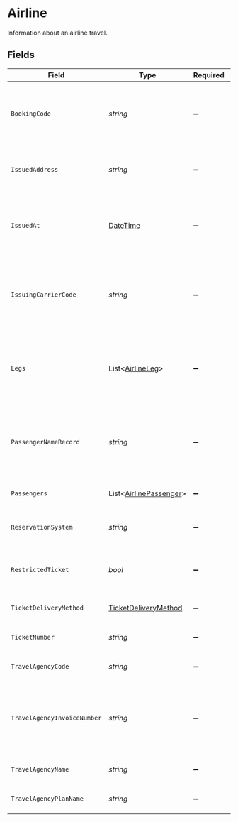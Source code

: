 # Airline

Information about an airline travel.


## Fields

| Field                                                                                 | Type                                                                                  | Required                                                                              | Description                                                                           | Example                                                                               |
| ------------------------------------------------------------------------------------- | ------------------------------------------------------------------------------------- | ------------------------------------------------------------------------------------- | ------------------------------------------------------------------------------------- | ------------------------------------------------------------------------------------- |
| `BookingCode`                                                                         | *string*                                                                              | :heavy_minus_sign:                                                                    | The unique identifier of the reservation in the global distribution system.           | X36Q9C                                                                                |
| `IssuedAddress`                                                                       | *string*                                                                              | :heavy_minus_sign:                                                                    | The address of the place/agency that issued the ticket.                               | 123 Broadway, New York                                                                |
| `IssuedAt`                                                                            | [DateTime](https://learn.microsoft.com/en-us/dotnet/api/system.datetime?view=net-5.0) | :heavy_minus_sign:                                                                    | The date that the ticket was last issued in the airline reservation system.           | 2013-07-16T19:23:00.000+00:00                                                         |
| `IssuingCarrierCode`                                                                  | *string*                                                                              | :heavy_minus_sign:                                                                    | For airline aggregators, two-character IATA code of the airline issuing the ticket.   | A3                                                                                    |
| `Legs`                                                                                | List<[AirlineLeg](../../Models/Components/AirlineLeg.md)>                             | :heavy_minus_sign:                                                                    | An array of separate trip segments. Each leg contains detailed itinerary information. |                                                                                       |
| `PassengerNameRecord`                                                                 | *string*                                                                              | :heavy_minus_sign:                                                                    | The Passenger Name Record (PNR) in the airline reservation system.                    | JOHN L                                                                                |
| `Passengers`                                                                          | List<[AirlinePassenger](../../Models/Components/AirlinePassenger.md)>                 | :heavy_minus_sign:                                                                    | An array of the travelling passengers.                                                |                                                                                       |
| `ReservationSystem`                                                                   | *string*                                                                              | :heavy_minus_sign:                                                                    | The name of the reservation system.                                                   | Amadeus                                                                               |
| `RestrictedTicket`                                                                    | *bool*                                                                                | :heavy_minus_sign:                                                                    | Indicates whether the ticket is restricted (refundable).                              | false                                                                                 |
| `TicketDeliveryMethod`                                                                | [TicketDeliveryMethod](../../Models/Components/TicketDeliveryMethod.md)               | :heavy_minus_sign:                                                                    | The delivery method of the ticket.                                                    | electronic                                                                            |
| `TicketNumber`                                                                        | *string*                                                                              | :heavy_minus_sign:                                                                    | The airline's unique ticket number.                                                   | 123-1234-151555                                                                       |
| `TravelAgencyCode`                                                                    | *string*                                                                              | :heavy_minus_sign:                                                                    | The IATA travel agency code.                                                          | 12345                                                                                 |
| `TravelAgencyInvoiceNumber`                                                           | *string*                                                                              | :heavy_minus_sign:                                                                    | The reference number of the invoice that was issued by the travel agency.             | EG15555155                                                                            |
| `TravelAgencyName`                                                                    | *string*                                                                              | :heavy_minus_sign:                                                                    | The name of the travel agency.                                                        | ACME Agency                                                                           |
| `TravelAgencyPlanName`                                                                | *string*                                                                              | :heavy_minus_sign:                                                                    | The name of the travel agency plan.                                                   | B733                                                                                  |